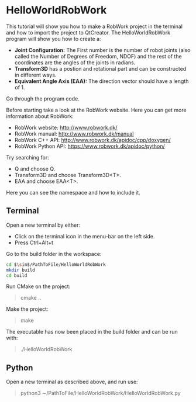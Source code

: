 # HelloWorldRobWork

This tutorial will show you how to make a RobWork project in the terminal and how to import the project to QtCreator.
 The HelloWorldRobWork program will show you how to create a:

- **Joint Configuration:** The First number is the number of robot joints (also called the Number of Degrees of Freedom, NDOF) and the rest of the coordinates are the angles of the joints in radians.
- **Transform3D** has a postion and rotational part and can be constructed in different ways.
- **Equivalent Angle Axis (EAA):** The direction vector should have a length of 1.

Go through the program code.

Before starting take a look at the RobWork website. Here you can get more information about RobWork:

- RobWork website: http://www.robwork.dk/
- RobWork manual: http://www.robwork.dk/manual
- RobWork C++ API: http://www.robwork.dk/apidoc/cpp/doxygen/
- RobWork Python API: https://www.robwork.dk/apidoc/python/

Try searching for:

- Q and choose Q.
- Transform3D and choose Transform3D\<T>.
- EAA and choose EAA\<T>.

Here you can see the namespace and how to include it.

## Terminal

Open a new terminal by either:

- Click on the terminal icon in the menu-bar on the left side.
- Press Ctrl+Alt+t

Go to the build folder in the workspace:

``` bash
cd $\sim$/PathToFile/HelloWorldRobWork
mkdir build
cd build
```

Run CMake on the project:

> cmake ..

Make the project:
> make

The executable has now been placed in the build folder and can be run with:

> ./HelloWorldRobWork

## Python

Open a new terminal as described above, and run use:
> python3 $\sim$/PathToFile/HelloWorldRobWork/HelloWorldRobWork.py
